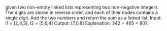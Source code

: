 given two non-empty linked lists representing two non-negative integers. The digits are stored in reverse order, and each of their nodes contains a single digit. Add the two numbers and return the sum as a linked list.
Input: l1 = [2,4,3], l2 = [5,6,4]
Output: [7,0,8]
Explanation: 342 + 465 = 807.
